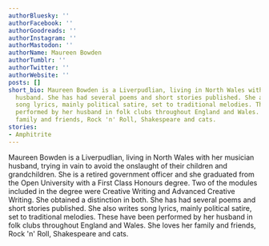 ```yaml
---
authorBluesky: ''
authorFacebook: ''
authorGoodreads: ''
authorInstagram: ''
authorMastodon: ''
authorName: Maureen Bowden
authorTumblr: ''
authorTwitter: ''
authorWebsite: ''
posts: []
short_bio: Maureen Bowden is a Liverpudlian, living in North Wales with her musician
  husband. She has had several poems and short stories published. She also writes
  song lyrics, mainly political satire, set to traditional melodies. These have been
  performed by her husband in folk clubs throughout England and Wales. She loves her
  family and friends, Rock 'n' Roll, Shakespeare and cats.
stories:
- Amphitrite
---
```


Maureen Bowden is a Liverpudlian, living in North Wales with her musician husband, trying in vain to avoid the onslaught of their children and grandchildren. She is a retired government officer and she graduated from the Open University with a First Class Honours degree. Two of the modules included in the degree were Creative Writing and Advanced Creative Writing. She obtained a distinction in both. She has had several poems and short stories published. She also writes song lyrics, mainly political satire, set to traditional melodies. These have been performed by her husband in folk clubs throughout England and Wales. She loves her family and friends, Rock 'n' Roll, Shakespeare and cats.
